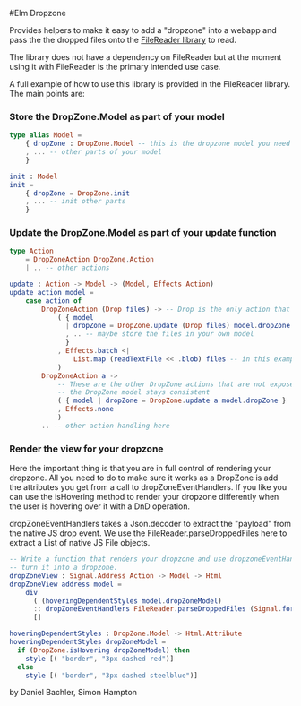 #Elm Dropzone

Provides helpers to make it easy to add a "dropzone" into a webapp and pass the the dropped files onto the [FileReader library](https://github.com/simonh1000/file-reader) to read.

The library does not have a dependency on FileReader but at the moment using it with FileReader is the primary intended use case.

A full example of how to use this library is provided in the FileReader library. The main points are:

### Store the DropZone.Model as part of your model

```Elm
type alias Model =
    { dropZone : DropZone.Model -- this is the dropzone model you need to store
    , ... -- other parts of your model
    }

init : Model
init =
    { dropZone = DropZone.init
    , ... -- init other parts 
    }
```

### Update the DropZone.Model as part of your update function
```Elm
type Action
    = DropZoneAction DropZone.Action
    | .. -- other actions

update : Action -> Model -> (Model, Effects Action)
update action model =
    case action of
        DropZoneAction (Drop files) -> -- Drop is the only action that you will want to handle yourself as well
            ( { model
              | dropZone = DropZone.update (Drop files) model.dropZone   -- Make sure to update the DropZone model
              , .. -- maybe store the files in your own model
              }
            , Effects.batch <|
                List.map (readTextFile << .blob) files -- in this example the dropped files are all read with FileReader.readTextFile
            )
        DropZoneAction a ->  
            -- These are the other DropZone actions that are not exposed, but you still need to hand it to DropZone.update so 
            -- the DropZone model stays consistent
            ( { model | dropZone = DropZone.update a model.dropZone }
            , Effects.none
            )
        .. -- other action handling here
```
### Render the view for your dropzone

Here the important thing is that you are in full control of rendering your dropzone. All you need
to do to make sure it works as a DropZone is add the attributes you get from a call to
dropZoneEventHandlers. If you like you can use the isHovering method to render your dropzone
differently when the user is hovering over it with a DnD operation.

dropZoneEventHandlers takes a Json.decoder to extract the "payload" from the native JS drop event.
We use the FileReader.parseDroppedFiles here to extract a List of native JS File objects.

```Elm
-- Write a function that renders your dropzone and use dropzoneEventHandlers to 
-- turn it into a dropzone. 
dropZoneView : Signal.Address Action -> Model -> Html
dropZoneView address model =
    div 
      ( (hoveringDependentStyles model.dropZoneModel)
      :: dropZoneEventHandlers FileReader.parseDroppedFiles (Signal.forwardTo address DnD))
      []

hoveringDependentStyles : DropZone.Model -> Html.Attribute
hoveringDependentStyles dropZoneModel =
  if (DropZone.isHovering dropZoneModel) then
    style [( "border", "3px dashed red")]
  else
    style [( "border", "3px dashed steelblue")]
```

by Daniel Bachler, Simon Hampton